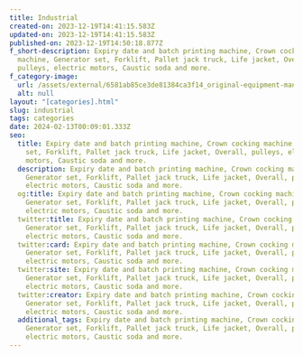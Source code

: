```yaml
---
title: Industrial
created-on: 2023-12-19T14:41:15.583Z
updated-on: 2023-12-19T14:41:15.583Z
published-on: 2023-12-19T14:50:18.877Z
f_short-description: Expiry date and batch printing machine, Crown cocking
  machine, Generator set, Forklift, Pallet jack truck, Life jacket, Overall,
  pulleys, electric motors, Caustic soda and more.
f_category-image:
  url: /assets/external/6581ab85ce3de81384ca3f14_original-equipment-manfacturing-vyrobca-zariadeni-a-komponentov-1024x683.jpg
  alt: null
layout: "[categories].html"
slug: industrial
tags: categories
date: 2024-02-13T00:09:01.333Z
seo:
  title: Expiry date and batch printing machine, Crown cocking machine, Generator
    set, Forklift, Pallet jack truck, Life jacket, Overall, pulleys, electric
    motors, Caustic soda and more.
  description: Expiry date and batch printing machine, Crown cocking machine,
    Generator set, Forklift, Pallet jack truck, Life jacket, Overall, pulleys,
    electric motors, Caustic soda and more.
  og:title: Expiry date and batch printing machine, Crown cocking machine,
    Generator set, Forklift, Pallet jack truck, Life jacket, Overall, pulleys,
    electric motors, Caustic soda and more.
  twitter:title: Expiry date and batch printing machine, Crown cocking machine,
    Generator set, Forklift, Pallet jack truck, Life jacket, Overall, pulleys,
    electric motors, Caustic soda and more.
  twitter:card: Expiry date and batch printing machine, Crown cocking machine,
    Generator set, Forklift, Pallet jack truck, Life jacket, Overall, pulleys,
    electric motors, Caustic soda and more.
  twitter:site: Expiry date and batch printing machine, Crown cocking machine,
    Generator set, Forklift, Pallet jack truck, Life jacket, Overall, pulleys,
    electric motors, Caustic soda and more.
  twitter:creator: Expiry date and batch printing machine, Crown cocking machine,
    Generator set, Forklift, Pallet jack truck, Life jacket, Overall, pulleys,
    electric motors, Caustic soda and more.
  additional_tags: Expiry date and batch printing machine, Crown cocking machine,
    Generator set, Forklift, Pallet jack truck, Life jacket, Overall, pulleys,
    electric motors, Caustic soda and more.
---
```

